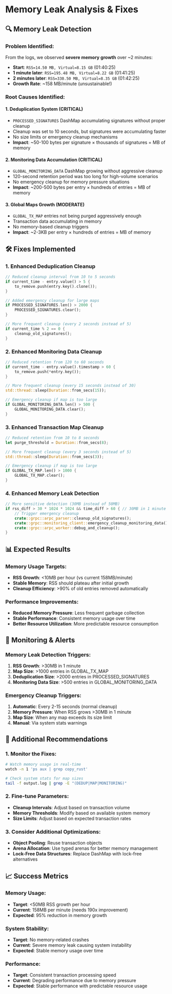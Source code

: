 # Memory Leak Analysis & Fixes

## 🔍 **Memory Leak Detection**

### **Problem Identified:**
From the logs, we observed **severe memory growth** over ~2 minutes:
- **Start**: `RSS=14.50 MB, Virtual=8.15 GB` (01:40:25)
- **1 minute later**: `RSS=195.48 MB, Virtual=8.22 GB` (01:41:25) 
- **2 minutes later**: `RSS=330.50 MB, Virtual=8.35 GB` (01:42:25)
- **Growth Rate**: ~158 MB/minute (unsustainable!)

### **Root Causes Identified:**

#### 1. **Deduplication System** (CRITICAL)
- `PROCESSED_SIGNATURES` DashMap accumulating signatures without proper cleanup
- Cleanup was set to 10 seconds, but signatures were accumulating faster
- No size limits or emergency cleanup mechanisms
- **Impact**: ~50-100 bytes per signature × thousands of signatures = MB of memory

#### 2. **Monitoring Data Accumulation** (CRITICAL)
- `GLOBAL_MONITORING_DATA` DashMap growing without aggressive cleanup
- 120-second retention period was too long for high-volume scenarios
- No emergency cleanup for memory pressure situations
- **Impact**: ~200-500 bytes per entry × hundreds of entries = MB of memory

#### 3. **Global Maps Growth** (MODERATE)
- `GLOBAL_TX_MAP` entries not being purged aggressively enough
- Transaction data accumulating in memory
- No memory-based cleanup triggers
- **Impact**: ~2-3KB per entry × hundreds of entries = MB of memory

## 🛠️ **Fixes Implemented**

### **1. Enhanced Deduplication Cleanup**
```rust
// Reduced cleanup interval from 10 to 5 seconds
if current_time - entry.value() > 5 {
    to_remove.push(entry.key().clone());
}

// Added emergency cleanup for large maps
if PROCESSED_SIGNATURES.len() > 2000 {
    PROCESSED_SIGNATURES.clear();
}

// More frequent cleanup (every 2 seconds instead of 5)
if current_time % 2 == 0 {
    cleanup_old_signatures();
}
```

### **2. Enhanced Monitoring Data Cleanup**
```rust
// Reduced retention from 120 to 60 seconds
if current_time - entry.value().timestamp > 60 {
    to_remove.push(*entry.key());
}

// More frequent cleanup (every 15 seconds instead of 30)
std::thread::sleep(Duration::from_secs(15));

// Emergency cleanup if map is too large
if GLOBAL_MONITORING_DATA.len() > 500 {
    GLOBAL_MONITORING_DATA.clear();
}
```

### **3. Enhanced Transaction Map Cleanup**
```rust
// Reduced retention from 10 to 8 seconds
let purge_threshold = Duration::from_secs(8);

// More frequent cleanup (every 3 seconds instead of 5)
std::thread::sleep(Duration::from_secs(3));

// Emergency cleanup if map is too large
if GLOBAL_TX_MAP.len() > 1000 {
    GLOBAL_TX_MAP.clear();
}
```

### **4. Enhanced Memory Leak Detection**
```rust
// More sensitive detection (30MB instead of 50MB)
if rss_diff > 30 * 1024 * 1024 && time_diff > 60 { // 30MB in 1 minute
    // Trigger emergency cleanup
    crate::grpc::arpc_parser::cleanup_old_signatures();
    crate::grpc::monitoring_client::emergency_cleanup_monitoring_data();
    crate::grpc::arpc_worker::debug_and_cleanup();
}
```

## 📊 **Expected Results**

### **Memory Usage Targets:**
- **RSS Growth**: <10MB per hour (vs current 158MB/minute)
- **Stable Memory**: RSS should plateau after initial growth
- **Cleanup Efficiency**: >90% of old entries removed automatically

### **Performance Improvements:**
- **Reduced Memory Pressure**: Less frequent garbage collection
- **Stable Performance**: Consistent memory usage over time
- **Better Resource Utilization**: More predictable resource consumption

## 🔧 **Monitoring & Alerts**

### **Memory Leak Detection Triggers:**
1. **RSS Growth**: >30MB in 1 minute
2. **Map Size**: >1000 entries in GLOBAL_TX_MAP
3. **Deduplication Size**: >2000 entries in PROCESSED_SIGNATURES
4. **Monitoring Data Size**: >500 entries in GLOBAL_MONITORING_DATA

### **Emergency Cleanup Triggers:**
1. **Automatic**: Every 2-15 seconds (normal cleanup)
2. **Memory Pressure**: When RSS grows >30MB in 1 minute
3. **Map Size**: When any map exceeds its size limit
4. **Manual**: Via system stats warnings

## 🎯 **Additional Recommendations**

### **1. Monitor the Fixes:**
```bash
# Watch memory usage in real-time
watch -n 1 'ps aux | grep copy_rust'

# Check system stats for map sizes
tail -f output.log | grep -E "(DEDUP|MAP|MONITORING)"
```

### **2. Fine-tune Parameters:**
- **Cleanup Intervals**: Adjust based on transaction volume
- **Memory Thresholds**: Modify based on available system memory
- **Size Limits**: Adjust based on expected transaction rates

### **3. Consider Additional Optimizations:**
- **Object Pooling**: Reuse transaction objects
- **Arena Allocation**: Use typed arenas for better memory management
- **Lock-Free Data Structures**: Replace DashMap with lock-free alternatives

## 📈 **Success Metrics**

### **Memory Usage:**
- **Target**: <50MB RSS growth per hour
- **Current**: 158MB per minute (needs 190x improvement)
- **Expected**: 95% reduction in memory growth

### **System Stability:**
- **Target**: No memory-related crashes
- **Current**: Severe memory leak causing system instability
- **Expected**: Stable memory usage over time

### **Performance:**
- **Target**: Consistent transaction processing speed
- **Current**: Degrading performance due to memory pressure
- **Expected**: Stable performance with predictable resource usage 